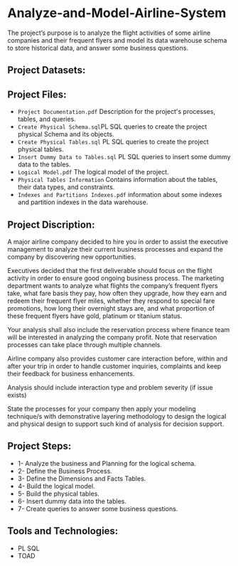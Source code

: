 # Analyze-and-Model-Airline-System

The project’s purpose is to analyze the flight activities of some airline companies and their frequent flyers and model its data warehouse schema to store historical data, and answer some business questions.


## Project Datasets:



## Project Files:

- ```Project Documentation.pdf``` Description for the project's processes, tables, and queries.
- ```Create Physical Schema.sql```PL SQL queries to create the project physical Schema and its objects.
- ```Create Physical Tables.sql``` PL SQL queries to create the project physical tables.
- ```Insert Dummy Data to Tables.sql``` PL SQL queries to insert some dummy data to the tables.
- ```Logical Model.pdf``` The logical model of the project.
- ```Physical Tables Information``` Contains information about the tables, their data types, and constraints.
- ```Indexes and Partitions Indexes.pdf``` information about some indexes and partition indexes in the data warehouse.

## Project Discription:

A major airline company decided to hire you in order to assist the executive management to analyze their current business processes and expand the company by discovering new opportunities.

Executives decided that the first deliverable should focus on the flight activity in order to ensure good ongoing business process.
The marketing department wants to analyze what flights the company’s frequent flyers take, what fare basis they pay, how often they upgrade, how they earn and redeem their frequent flyer miles, whether they respond to special fare promotions, how long their overnight stays are, and what proportion of these frequent flyers have gold, platinum or titanium status.

Your analysis shall also include the reservation process where finance team will be interested in analyzing the company profit. Note that reservation processes can take place through multiple channels.

Airline company also provides customer care interaction before, within and after your trip in order to handle customer inquiries, complaints and keep their feedback for business enhancements.

Analysis should include interaction type and problem severity (if issue exists)

State the processes for your company then apply your modeling technique/s with demonstrative layering methodology to design the logical and physical design to support such kind of analysis for decision support.


## Project Steps:
- 1- Analyze the business and Planning for the logical schema.
- 2- Define the Business Process.
- 3- Define the Dimensions and Facts Tables.
- 4- Build the logical model.
- 5- Build the physical tables.
- 6- Insert dummy data into the tables.
- 7- Create queries to answer some business questions.


## Tools and Technologies:
- PL SQL
- TOAD
